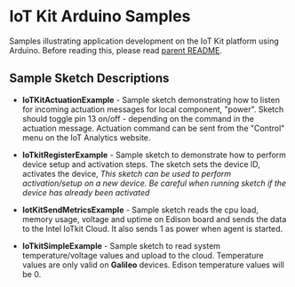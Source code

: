 # IoT Kit Arduino Samples

Samples illustrating application development on the IoT Kit platform using Arduino. 
Before reading this, please read [parent README](../README.md "").

## Sample Sketch Descriptions

* **IoTKitActuationExample** - Sample sketch demonstrating how to listen for incoming actuation messages for local component, "power". Sketch should toggle pin 13 on/off - depending on the command in the actuation message. Actuation command can be sent from the "Control" menu on the IoT Analytics website.

* **IoTkitRegisterExample** - Sample sketch to demonstrate how to perform device setup and activation steps. The sketch sets the device ID, activates the device, *This sketch can be used to perform activation/setup on a new device. Be careful when running sketch if the device has already been activated* 

* **IotKitSendMetricsExample** - Sample sketch reads the cpu load, memory usage, voltage and uptime on Edison board and sends the data to the Intel IoTkit Cloud. It also sends 1 as power when agent is started.

* **IoTkitSimpleExample** - Sample sketch to read system temperature/voltage values and upload to the cloud. Temperature values are only valid on **Galileo** devices. Edison temperature values will be 0. 


